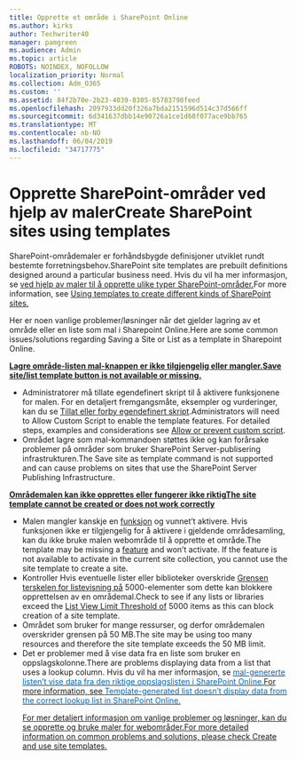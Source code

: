```yaml
---
title: Opprette et område i SharePoint Online
ms.author: kirks
author: Techwriter40
manager: pamgreen
ms.audience: Admin
ms.topic: article
ROBOTS: NOINDEX, NOFOLLOW
localization_priority: Normal
ms.collection: Adm_O365
ms.custom: ''
ms.assetid: 84f2b70e-2b23-4039-8305-85783798feed
ms.openlocfilehash: 2097933dd20f326a7bda2151596d514c37d566ff
ms.sourcegitcommit: 6d341637dbb14e90726a1ce1d68f077ace9bb765
ms.translationtype: MT
ms.contentlocale: nb-NO
ms.lasthandoff: 06/04/2019
ms.locfileid: "34717775"
---
```

# <a name="create-sharepoint-sites-using-templates"></a><span data-ttu-id="030d6-102">Opprette SharePoint-områder ved hjelp av maler</span><span class="sxs-lookup"><span data-stu-id="030d6-102">Create SharePoint sites using templates</span></span>

<span data-ttu-id="030d6-103">SharePoint-områdemaler er forhåndsbygde definisjoner utviklet rundt bestemte forretningsbehov.</span><span class="sxs-lookup"><span data-stu-id="030d6-103">SharePoint site templates are prebuilt definitions designed around a particular business need.</span></span> <span data-ttu-id="030d6-104">Hvis du vil ha mer informasjon, se <a href="https://support.office.com/en-us/article/using-templates-to-create-different-kinds-of-sharepoint-sites-449eccec-ff99-4cf3-b62e-dcfee37e8da4">ved hjelp av maler til å opprette ulike typer SharePoint-områder.</a></span></span><span class="sxs-lookup"><span data-stu-id="030d6-104">For more information, see <a href="https://support.office.com/en-us/article/using-templates-to-create-different-kinds-of-sharepoint-sites-449eccec-ff99-4cf3-b62e-dcfee37e8da4">Using templates to create different kinds of SharePoint sites.</a></span></span></span></p> <p><span data-ttu-id="030d6-105"><span style="mso-bidi-font-family: Calibri; mso-bidi-theme-font: minor-latin;">Her er noen vanlige problemer/løsninger når det gjelder lagring av et område eller en liste som mal i Sharepoint Online.</span></span><span class="sxs-lookup"><span data-stu-id="030d6-105"><span style="mso-bidi-font-family: Calibri; mso-bidi-theme-font: minor-latin;">Here are some common issues/solutions regarding Saving a Site or List as a template in Sharepoint Online. </span></span></span></p> <p><span data-ttu-id="030d6-106"><strong style="mso-bidi-font-weight: normal;"><u><span style="mso-bidi-font-family: Calibri; mso-bidi-theme-font: minor-latin;">Lagre område-listen mal-knappen er ikke tilgjengelig eller mangler.</span></u></strong></span><span class="sxs-lookup"><span data-stu-id="030d6-106"><strong style="mso-bidi-font-weight: normal;"><u><span style="mso-bidi-font-family: Calibri; mso-bidi-theme-font: minor-latin;">Save site/list template button is not available or missing. </span></u></strong></span></span></p> <ul> <li><span data-ttu-id="030d6-107"><span style="mso-bidi-font-family: Calibri; mso-bidi-theme-font: minor-latin;">Administratorer må tillate egendefinert skript til å aktivere funksjonene for malen. For en detaljert fremgangsmåte, eksempler og vurderinger, kan du se </span> </span> <a style="orphans: 2; -webkit-text-stroke-width: 0px; word-spacing: 0px;" href="https://docs.microsoft.com/en-us/sharepoint/allow-or-prevent-custom-script">Tillat eller forby egendefinert skript</a>.</span><span class="sxs-lookup"><span data-stu-id="030d6-107"><span style="mso-bidi-font-family: Calibri; mso-bidi-theme-font: minor-latin;">Administrators will need to Allow Custom Script to enable the template features. For detailed steps, examples and considerations see </span></span><a style="orphans: 2; -webkit-text-stroke-width: 0px; word-spacing: 0px;" href="https://docs.microsoft.com/en-us/sharepoint/allow-or-prevent-custom-script">Allow or prevent custom script</a>.</span></span></li> <li><span data-ttu-id="030d6-108"><span style="mso-bidi-font-family: Calibri; mso-bidi-theme-font: minor-latin;">Området lagre som mal-kommandoen støttes ikke og kan forårsake problemer på områder som bruker SharePoint Server-publisering infrastrukturen.</span></span><span class="sxs-lookup"><span data-stu-id="030d6-108"><span style="mso-bidi-font-family: Calibri; mso-bidi-theme-font: minor-latin;">The Save site as template command is not supported and can cause problems on sites that use the SharePoint Server Publishing Infrastructure. </span></span></span></li> </ul> <p><span data-ttu-id="030d6-109"><strong style="mso-bidi-font-weight: normal;"><u><span style="mso-bidi-font-family: Calibri; mso-bidi-theme-font: minor-latin;">Områdemalen kan ikke opprettes eller fungerer ikke riktig</span></u></strong></span><span class="sxs-lookup"><span data-stu-id="030d6-109"><strong style="mso-bidi-font-weight: normal;"><u><span style="mso-bidi-font-family: Calibri; mso-bidi-theme-font: minor-latin;">The site template cannot be created or does not work correctly</span></u></strong></span></span></p> <ul> <li><span data-ttu-id="030d6-110"><span style="mso-bidi-font-family: Calibri; mso-bidi-theme-font: minor-latin;">Malen mangler kanskje en <a href="https://social.technet.microsoft.com/wiki/contents/articles/14423.sharepoint-2013-existing-features-guid.aspx">funksjon</a> og vunnet&rsquo;t aktivere. Hvis funksjonen ikke er tilgjengelig for å aktivere i gjeldende områdesamling, kan du ikke bruke malen webområde til å opprette et område.</span></span><span class="sxs-lookup"><span data-stu-id="030d6-110"><span style="mso-bidi-font-family: Calibri; mso-bidi-theme-font: minor-latin;">The template may be missing a <a href="https://social.technet.microsoft.com/wiki/contents/articles/14423.sharepoint-2013-existing-features-guid.aspx">feature</a> and won&rsquo;t activate. If the feature is not available to activate in the current site collection, you cannot use the site template to create a site.</span></span></span></li> <li><span data-ttu-id="030d6-111"><span style="mso-bidi-font-family: Calibri; mso-bidi-theme-font: minor-latin;">Kontroller Hvis eventuelle lister eller biblioteker overskride <a href="https://support.office.com/en-us/article/Manage-large-lists-and-libraries-in-SharePoint-B8588DAE-9387-48C2-9248-C24122F07C59">Grensen terskelen for listevisning på</a> 5000-elementer som dette kan blokkere opprettelsen av en områdemal.</span></span><span class="sxs-lookup"><span data-stu-id="030d6-111"><span style="mso-bidi-font-family: Calibri; mso-bidi-theme-font: minor-latin;">Check to see if any lists or libraries exceed the <a href="https://support.office.com/en-us/article/Manage-large-lists-and-libraries-in-SharePoint-B8588DAE-9387-48C2-9248-C24122F07C59">List View Limit Threshold of</a> 5000 items as this can block creation of a site template.</span></span></span></li> <li><span data-ttu-id="030d6-112"><span style="mso-bidi-font-family: Calibri; mso-bidi-theme-font: minor-latin;">Området som bruker for mange ressurser, og derfor områdemalen overskrider grensen på 50 MB.</span></span><span class="sxs-lookup"><span data-stu-id="030d6-112"><span style="mso-bidi-font-family: Calibri; mso-bidi-theme-font: minor-latin;">The site may be using too many resources and therefore the site template exceeds the 50 MB limit.</span></span></span></li> <li>
<span data-ttu-id="030d6-113">Det er problemer med å vise data fra en liste som bruker en oppslagskolonne.</span><span class="sxs-lookup"><span data-stu-id="030d6-113">There are problems displaying data from a list that uses a lookup column.</span></span> <span data-ttu-id="030d6-114">Hvis du vil ha mer informasjon, se </span> <span style="mso-bidi-font-family: Calibri; mso-bidi-theme-font: minor-latin;"> <a style="box-sizing: border-box; -webkit-text-stroke-width: 0px; word-spacing: 0px;" href="https://support.office.com/en-us/article/template-generated-list-doesn-t-display-correct-data-for-a-column-in-sharepoint-online-20430b62-e40c-4f6f-8889-aa24e80d605a"> <span style="color: #0067b8; text-decoration: none; text-underline: none;">mal-genererte listen&rsquo;t vise data fra den riktige oppslagslisten i SharePoint Online.</span><span class="sxs-lookup"><span data-stu-id="030d6-114">For more information, see </span><span style="mso-bidi-font-family: Calibri; mso-bidi-theme-font: minor-latin;"><a style="box-sizing: border-box; -webkit-text-stroke-width: 0px; word-spacing: 0px;" href="https://support.office.com/en-us/article/template-generated-list-doesn-t-display-correct-data-for-a-column-in-sharepoint-online-20430b62-e40c-4f6f-8889-aa24e80d605a"><span style="color: #0067b8; text-decoration: none; text-underline: none;">Template-generated list doesn&rsquo;t display data from the correct lookup list in SharePoint Online.</span></span>

<span data-ttu-id="030d6-115">For mer detaljert informasjon om vanlige problemer og løsninger, kan du se <a href="https://support.office.com/en-us/article/Create-and-use-site-templates-60371B0F-00E0-4C49-A844-34759EBDD989">opprette og bruke maler for webområder.</span><span class="sxs-lookup"><span data-stu-id="030d6-115">For more detailed information on common problems and solutions, please check <a href="https://support.office.com/en-us/article/Create-and-use-site-templates-60371B0F-00E0-4C49-A844-34759EBDD989">Create and use site templates.</span></span>



